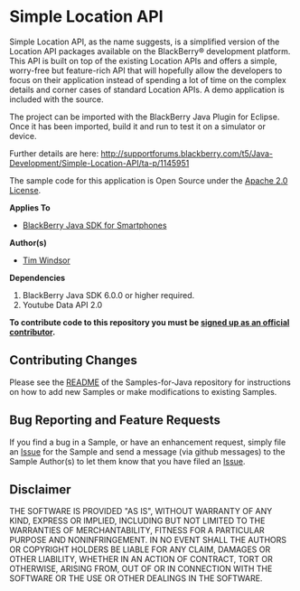 # Simple Location API

Simple Location API, as the name suggests, is a simplified version of the Location API packages available on the BlackBerry&reg; development platform. This API is built on top of the existing Location APIs and offers a simple, worry-free but feature-rich API that will hopefully allow the developers to focus on their application instead of spending a lot of time on the complex details and corner cases of standard Location APIs. A demo application is included with the source.

The project can be imported with the BlackBerry Java Plugin for Eclipse. Once it has been imported, build it and run to test it on a simulator or device.

Further details are here: http://supportforums.blackberry.com/t5/Java-Development/Simple-Location-API/ta-p/1145951

The sample code for this application is Open Source under the [Apache 2.0 License](http://www.apache.org/licenses/LICENSE-2.0.html).

**Applies To**

* [BlackBerry Java SDK for Smartphones](http://us.blackberry.com/developers/javaappdev/)


**Author(s)** 

* [Tim Windsor](https://github.com/timwindsor)


**Dependencies**

1. BlackBerry Java SDK 6.0.0 or higher required.
2. Youtube Data API 2.0



**To contribute code to this repository you must be [signed up as an official contributor](http://blackberry.github.com/howToContribute.html).**


## Contributing Changes

Please see the [README](https://github.com/blackberry/Samples-for-Java) of the Samples-for-Java repository for instructions on how to add new Samples or make modifications to existing Samples.


## Bug Reporting and Feature Requests

If you find a bug in a Sample, or have an enhancement request, simply file an [Issue](https://github.com/blackberry/Samples-for-Java/issues) for the Sample and send a message (via github messages) to the Sample Author(s) to let them know that you have filed an [Issue](https://github.com/blackberry/Samples-for-Java/issues).


## Disclaimer

THE SOFTWARE IS PROVIDED "AS IS", WITHOUT WARRANTY OF ANY KIND, EXPRESS OR IMPLIED, INCLUDING BUT NOT LIMITED TO THE WARRANTIES OF MERCHANTABILITY, FITNESS FOR A PARTICULAR PURPOSE AND NONINFRINGEMENT. IN NO EVENT SHALL THE AUTHORS OR COPYRIGHT HOLDERS BE LIABLE FOR ANY CLAIM, DAMAGES OR OTHER LIABILITY, WHETHER IN AN ACTION OF CONTRACT, TORT OR OTHERWISE, ARISING FROM, OUT OF OR IN CONNECTION WITH THE SOFTWARE OR THE USE OR OTHER DEALINGS IN THE SOFTWARE.